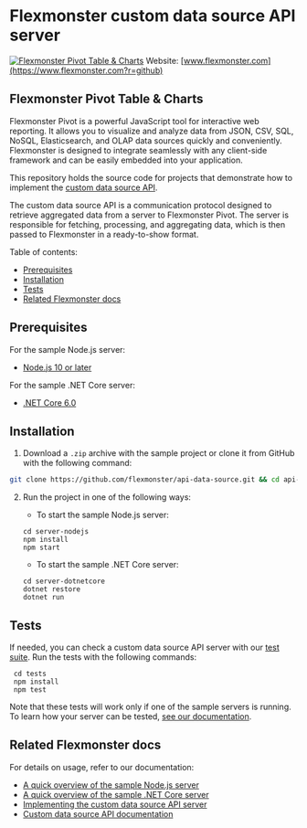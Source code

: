 # Flexmonster custom data source API server
[![Flexmonster Pivot Table & Charts](https://cdn.flexmonster.com/landing.png)](https://www.flexmonster.com?r=github)
Website: [www.flexmonster.com](https://www.flexmonster.com?r=github)

## Flexmonster Pivot Table & Charts

Flexmonster Pivot is a powerful JavaScript tool for interactive web reporting. It allows you to visualize and analyze data from JSON, CSV, SQL, NoSQL, Elasticsearch, and OLAP data sources quickly and conveniently. Flexmonster is designed to integrate seamlessly with any client-side framework and can be easily embedded into your application.

This repository holds the source code for projects that demonstrate how to implement the [custom data source API](https://www.flexmonster.com/doc/introduction-to-custom-data-source-api?r=github).

The custom data source API is a communication protocol designed to retrieve aggregated data from a server to Flexmonster Pivot.
The server is responsible for fetching, processing, and aggregating data, which is then passed to Flexmonster in a ready-to-show format.

Table of contents:
  - [Prerequisites](#prerequisites)
  - [Installation](#installation)
  - [Tests](#tests)
  - [Related Flexmonster docs](#related-flexmonster-docs)

## Prerequisites

For the sample Node.js server:
- [Node.js 10 or later](https://nodejs.org/en/)

For the sample .NET Core server:
- [.NET Core 6.0](https://dotnet.microsoft.com/en-us/download/dotnet/6.0)

## Installation

1. Download a `.zip` archive with the sample project or clone it from GitHub with the following command:

```bash
git clone https://github.com/flexmonster/api-data-source.git && cd api-data-source
```

2. Run the project in one of the following ways:
    
    - To start the sample Node.js server:

    ```
    cd server-nodejs
    npm install
    npm start
    ```

    - To start the sample .NET Core server:

    ```
    cd server-dotnetcore
    dotnet restore
    dotnet run
    ```

## Tests

If needed, you can check a custom data source API server with our [test suite](https://github.com/flexmonster/api-data-source/tree/master/tests). Run the tests with the following commands: 

   ```
    cd tests
    npm install
    npm test
   ```

Note that these tests will work only if one of the sample servers is running. To learn how your server can be tested, [see our documentation](https://www.flexmonster.com/doc/test-custom-data-source-api-server?r=github).

## Related Flexmonster docs

For details on usage, refer to our documentation:

- [A quick overview of the sample Node.js server](https://www.flexmonster.com/doc/pivot-table-with-node-js-server?r=github) 
- [A quick overview of the sample .NET Core server](https://www.flexmonster.com/doc/pivot-table-with-dot-net-core-server?r=github)
- [Implementing the custom data source API server](https://www.flexmonster.com/doc/implement-custom-data-source-api?r=github)
- [Custom data source API documentation](https://www.flexmonster.com/api/all-requests?r=github)
